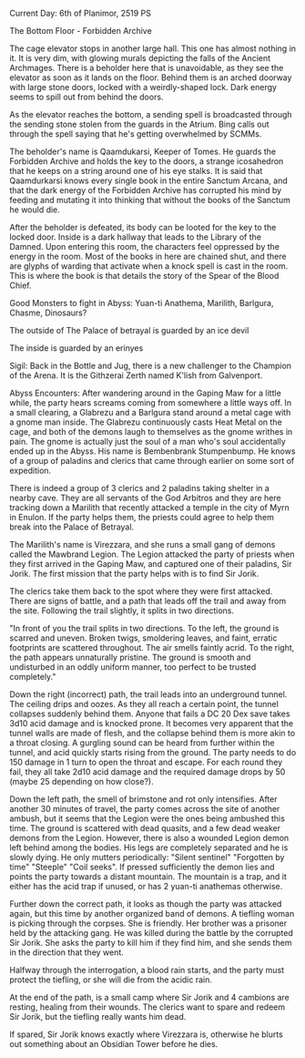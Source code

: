 Current Day: 6th of Planimor, 2519 PS

The Bottom Floor - Forbidden Archive

The cage elevator stops in another large hall. This one has almost nothing in it. It is very dim, with glowing murals depicting the falls of the Ancient Archmages. There is a beholder here that is unavoidable, as they see the elevator as soon as it lands on the floor. Behind them is an arched doorway with large stone doors, locked with a weirdly-shaped lock. Dark energy seems to spill out from behind the doors.

As the elevator reaches the bottom, a sending spell is broadcasted through the sending stone stolen from the guards in the Atrium. Bing calls out through the spell saying that he's getting overwhelmed by SCMMs.

The beholder's name is Qaamdukarsi, Keeper of Tomes. He guards the Forbidden Archive and holds the key to the doors, a strange icosahedron that he keeps on a string around one of his eye stalks. It is said that Qaamdurkarsi knows every single book in the entire Sanctum Arcana, and that the dark energy of the Forbidden Archive has corrupted his mind by feeding and mutating it into thinking that without the books of the Sanctum he would die.

After the beholder is defeated, its body can be looted for the key to the locked door. Inside is a dark hallway that leads to the Library of the Damned. Upon entering this room, the characters feel oppressed by the energy in the room. Most of the books in here are chained shut, and there are glyphs of warding that activate when a knock spell is cast in the room. This is where the book is that details the story of the Spear of the Blood Chief.

Good Monsters to fight in Abyss: Yuan-ti Anathema, Marilith, Barlgura, Chasme, Dinosaurs?

The outside of The Palace of betrayal is guarded by an ice devil

The inside is guarded by an erinyes

Sigil:
Back in the Bottle and Jug, there is a new challenger to the Champion of the Arena. It is the Githzerai Zerth named K'lish from Galvenport.

Abyss Encounters:
After wandering around in the Gaping Maw for a little while, the party hears screams coming from somewhere a little ways off. In a small clearing, a Glabrezu and a Barlgura stand around a metal cage with a gnome man inside. The Glabrezu continuously casts Heat Metal on the cage, and both of the demons laugh to themselves as the gnome writhes in pain. The gnome is actually just the soul of a man who's soul accidentally ended up in the Abyss. His name is Bembenbrank Stumpenbump. He knows of a group of paladins and clerics that came through earlier on some sort of expedition.

There is indeed a group of 3 clerics and 2 paladins taking shelter in a nearby cave. They are all servants of the God Arbitros and they are here tracking down a Marilith that recently attacked a temple in the city of Myrn in Enulon. If the party helps them, the priests could agree to help them break into the Palace of Betrayal.

The Marilith's name is Virezzara, and she runs a small gang of demons called the Mawbrand Legion. The Legion attacked the party of priests when they first arrived in the Gaping Maw, and captured one of their paladins, Sir Jorik. The first mission that the party helps with is to find Sir Jorik.

The clerics take them back to the spot where they were first attacked. There are signs of battle, and a path that leads off the trail and away from the site. Following the trail slightly, it splits in two directions.

"In front of you the trail splits in two directions. To the left, the ground is scarred and uneven. Broken twigs, smoldering leaves, and faint, erratic footprints are scattered throughout. The air smells faintly acrid. To the right, the path appears unnaturally pristine. The ground is smooth and undisturbed in an oddly uniform manner, too perfect to be trusted completely."

Down the right (incorrect) path, the trail leads into an underground tunnel. The ceiling drips and oozes. As they all reach a certain point, the tunnel collapses suddenly behind them. Anyone that fails a DC 20 Dex save takes 3d10 acid damage and is knocked prone. It becomes very apparent that the tunnel walls are made of flesh, and the collapse behind them is more akin to a throat closing. A gurgling sound can be heard from further within the tunnel, and acid quickly starts rising from the ground. The party needs to do 150 damage in 1 turn to open the throat and escape. For each round they fail, they all take 2d10 acid damage and the required damage drops by 50 (maybe 25 depending on how close?).

Down the left path, the smell of brimstone and rot only intensifies. After another 30 minutes of travel, the party comes across the site of another ambush, but it seems that the Legion were the ones being ambushed this time. The ground is scattered with dead quasits, and a few dead weaker demons from the Legion. However, there is also a wounded Legion demon left behind among the bodies. His legs are completely separated and he is slowly dying. He only mutters periodically: "Silent sentinel" "Forgotten by time" "Steeple" "Coil seeks". If pressed sufficiently the demon lies and points the party towards a distant mountain. The mountain is a trap, and it either has the acid trap if unused, or has 2 yuan-ti anathemas otherwise.

Further down the correct path, it looks as though the party was attacked again, but this time by another organized band of demons. A tiefling woman is picking through the corpses. She is friendly. Her brother was a prisoner held by the attacking gang. He was killed during the battle by the corrupted Sir Jorik. She asks the party to kill him if they find him, and she sends them in the direction that they went.

Halfway through the interrogation, a blood rain starts, and the party must protect the tiefling, or she will die from the acidic rain.

At the end of the path, is a small camp where Sir Jorik and 4 cambions are resting, healing from their wounds. The clerics want to spare and redeem Sir Jorik, but the tiefling really wants him dead.

If spared, Sir Jorik knows exactly where Virezzara is, otherwise he blurts out something about an Obsidian Tower before he dies.


